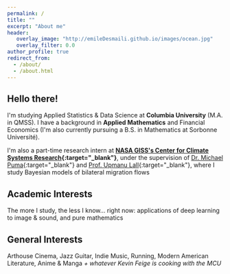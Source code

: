 ```yaml
---
permalink: /
title: ""
excerpt: "About me"
header:
   overlay_image: "http://emileDesmaili.github.io/images/ocean.jpg"
   overlay_filter: 0.0
author_profile: true
redirect_from: 
  - /about/
  - /about.html 
---
```


**Hello there!**
---

I'm studying Applied Statistics & Data Science at **Columbia University** (M.A. in QMSS). I have a background in **Applied Mathematics** and Financial Economics (I'm also currently pursuing a B.S. in Mathematics at Sorbonne Université).

I'm also a part-time research intern at **[NASA GISS's Center for Climate Systems Research](https://www.giss.nasa.gov/){:target="_blank"}**, under the supervision of [Dr. Michael Puma](https://science.gsfc.nasa.gov/sed/bio/michael.j.puma){:target="_blank"} and [Prof. Upmanu Lall](http://www.columbia.edu/~ula2/){:target="_blank"}, where I study Bayesian models of bilateral migration flows


**Academic Interests**
---

The more I study, the less I know... 
right now: applications of deep learning to image & sound, and pure mathematics


**General Interests**
---

Arthouse Cinema, Jazz Guitar, Indie Music, Running, Modern American Literature, Anime & Manga _+ whatever Kevin Feige is cooking with the MCU_



